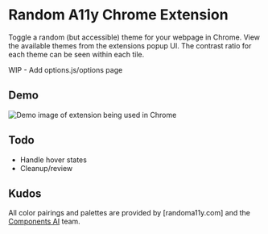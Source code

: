 # Random A11y Chrome Extension
Toggle a random (but accessible) theme for your webpage in Chrome. View the available themes from the extensions popup UI. The contrast ratio for each theme can be seen within each tile. 

WIP - Add options.js/options page

## Demo

![Demo image of extension being used in Chrome](https://user-images.githubusercontent.com/48612525/136718292-585fc50e-4aa4-46a5-a71b-06b8b33feaab.png)

## Todo
- Handle hover states
- Cleanup/review

## Kudos
All color pairings and palettes are provided by [randoma11y.com] and the [Components AI](https://components.ai/) team.